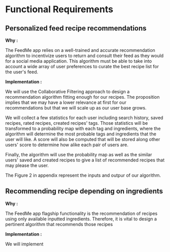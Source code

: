 # Functional Requirements

## Personalized feed recipe recommendations

**Why :**

The FeedMe app relies on a well-trained and accurate recommendation algorithm to incentivize users to return and consult their feed as they would for a social media application. This algorithm must be able to take into account a wide array of user preferences to curate the best recipe list for the user's feed.

**Implementation :**

We will use the Collaborative Filtering approach to design a recommendation algorithm fitting enough for our recipes. The proposition implies that we may have a lower relevance at first for our recommendations but that we will scale up as our user base grows.

We will collect a few statistics for each user including search history, saved recipes, rated recipes, created recipes' tags. Those statistics will be transformed to a probability map with each tag and ingredients, where the algorithm will determine the most probable tags and ingredients that the user will like. A score will also be computed that will be stored along other users' score to determine how alike each pair of users are. 

Finally, the algorithm will use the probability map as well as the similar users' saved and created recipes to give a list of recommended recipes that may please the user.

The Figure 2 in appendix represent the inputs and outpur of our algorithm.

## Recommending recipe depending on ingredients

**Why :**

The FeedMe app flagship functionality is the recommendation of recipes using only available inputted ingredients. Therefore, it is vital to design a pertinent algorithm that recommends those recipes

**Implementation :**

We will implement 